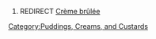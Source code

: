 1.  REDIRECT [Crème brûlée](Crème_brûlée "wikilink")

[Category:Puddings, Creams, and
Custards](Category:Puddings,_Creams,_and_Custards "wikilink")